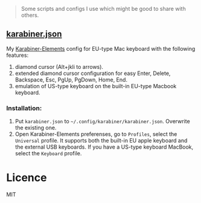> Some scripts and configs I use which might be good to share with others.

## [karabiner.json](/karabiner.json)

My [Karabiner-Elements](https://pqrs.org/osx/karabiner/) config for EU-type Mac keyboard with the following features:

1. diamond cursor (Alt+jkli to arrows).
2. extended diamond cursor configuration for easy Enter, Delete, Backspace, Esc, PgUp, PgDown, Home, End.
3. emulation of US-type keyboard on the built-in EU-type Macbook keyboard.

### Installation:

1. Put `karabiner.json` to `~/.config/karabiner/karabiner.json`. Overwrite the existing one.
2. Open Karabiner-Elements preferenses, go to `Profiles`, select the `Universal` profile. It supports both the built-in EU apple keyboard and the external USB keyboards. If you have a US-type keyboard MacBook, select the `Keyboard` profile.

# Licence

MIT
